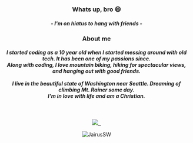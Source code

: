 <h3 align="center">Whats up, bro 😄</h3>
<h5 align="center">- I'm on hiatus to hang with friends -</h5>

<h3 align="center">About me</h3>
<h5 align="center">I started coding as a 10 year old when I started messing around with old tech. It has been one of my passions since.<br>Along with coding, I love mountain biking, hiking for spectacular views, and hanging out with good friends.
<br>

<br>
I live in the beautiful state of Washington near Seattle. Dreaming of climbing Mt. Rainer some day.<br>I'm in love with life and am a Christian.</h5>
<br>

<p align="center">
 <a target="_blank" href=https://github.com/JairusSW>
  <img src=https://img.shields.io/github/followers/JairusSW?label=follow%20me&style=social />
  &nbsp;
</a>

<br>
<p align="center"><p align="center"> <img src="https://komarev.com/ghpvc/?username=JairusSW" alt="JairusSW"/> </p>  </p>
